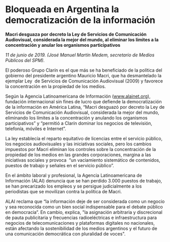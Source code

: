 # Bloqueada en Argentina la democratización de la información

**Macri desguaza por decreto la Ley de Servicios de Comunicación Audiovisual, considerada la mejor del mundo, al eliminar los límites a la concentración y anular los organismos participativos**

*11 de junio de 2019. (José Manuel Martín Medem, secretario de Medios Públicos del SPM).*

El poderoso Grupo Clarín es el que más se ha beneficiado de la política del gobierno del presidente argentino Mauricio Macri, que ha desmantelado la ejemplar Ley  de Servicios de Comunicación Audiovisual (2009) y favorece la concentración en la propiedad de los medios.

Según la Agencia Latinoamericana de Información (www.alainet.org), fundación internacional sin fines de lucro que defiende la democratización de la información en América Latina, “Macri desguazó por decreto la Ley de Servicios de Comunicación Audiovisual, considerada la mejor del mundo, eliminando los límites a la concentración y anulando los organismos participativos” y “permitió a Clarín dominar los negocios de televisión, telefonía, móviles e Internet”.

La ley establecía el reparto equitativo de licencias entre el servicio público, los negocios audiovisuales y las iniciativas sociales, pero los cambios impuestos por Macri eliminan los controles sobre la concentración de la propiedad de los medios en las grandes corporaciones, margina a las iniciativas sociales y provoca  “un vaciamiento sistemático de contenidos, puestos de trabajo y señales en el servicio público”.

En el ámbito laboral y profesional, la Agencia Latinoamericana de Información (ALAI) denuncia que se han perdido 3.000 puestos de trabajo, se han precarizado los empleos y se persigue judicialmente a los periodistas que se movilizan contra la política de Macri.

ALAI reclama que “la información deje de ser considerada como un negocio y sea reconocida como un bien social indispensable para el debate público en democracia”. En cambio, explica, "la asignación arbitraria y discrecional de pauta publicitaria y frecuencias radioeléctricas e infraestructura para negocios de telecomunicaciones y plataformas digitales no nacionales, están afectando la sostenibilidad de los medios argentinos y el futuro de una comunicación democrática con pluralidad de voces".
